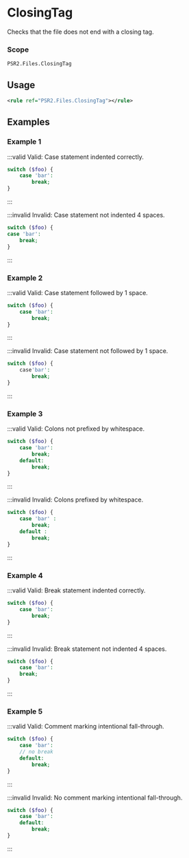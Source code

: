 # ClosingTag

Checks that the file does not end with a closing tag.

### Scope

`PSR2.Files.ClosingTag`

## Usage

```xml
<rule ref="PSR2.Files.ClosingTag"></rule>
```

## Examples

### Example 1

:::valid Valid: Case statement indented correctly.
```php
switch ($foo) {
    case 'bar':
        break;
}
```
:::

:::invalid Invalid: Case statement not indented 4 spaces.
```php
switch ($foo) {
case 'bar':
    break;
}
```
:::

### Example 2

:::valid Valid: Case statement followed by 1 space.
```php
switch ($foo) {
    case 'bar':
        break;
}
```
:::

:::invalid Invalid: Case statement not followed by 1 space.
```php
switch ($foo) {
    case'bar':
        break;
}
```
:::

### Example 3

:::valid Valid: Colons not prefixed by whitespace.
```php
switch ($foo) {
    case 'bar':
        break;
    default:
        break;
}
```
:::

:::invalid Invalid: Colons prefixed by whitespace.
```php
switch ($foo) {
    case 'bar' :
        break;
    default :
        break;
}
```
:::

### Example 4

:::valid Valid: Break statement indented correctly.
```php
switch ($foo) {
    case 'bar':
        break;
}
```
:::

:::invalid Invalid: Break statement not indented 4 spaces.
```php
switch ($foo) {
    case 'bar':
    break;
}
```
:::

### Example 5

:::valid Valid: Comment marking intentional fall-through.
```php
switch ($foo) {
    case 'bar':
    // no break
    default:
        break;
}
```
:::

:::invalid Invalid: No comment marking intentional fall-through.
```php
switch ($foo) {
    case 'bar':
    default:
        break;
}
```
:::